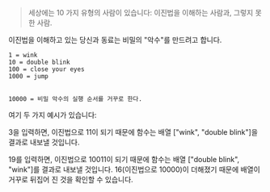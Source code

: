 > 세상에는 10 가지 유형의 사람이 있습니다: 이진법을 이해하는 사람과, 그렇지 못한 사람.

이진법을 이해하고 있는 당신과 동료는 비밀의 "악수"를 만드려고 합니다.


```
1 = wink
10 = double blink
100 = close your eyes
1000 = jump


10000 = 비밀 악수의 실행 순서를 거꾸로 한다.
```

여기 두 가지 예시가 있습니다:

3을 입력하면, 이진법으로 11이 되기 때문에 함수는 배열 ["wink", "double blink"]을 결과로 내보낼 것입니다. 

19를 입력하면, 이진법으로 10011이 되기 때문에 함수는 배열 ["double blink", "wink"]를 결과로 내보낼 것입니다. 16(이진법으로 10000)이 더해졌기 때문에 배열이 거꾸로 뒤집어 진 것을 확인할 수 있습니다.